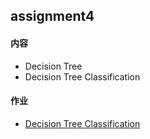 ## assignment4

#### 内容

- Decision Tree
- Decision Tree Classification

#### 作业

- [Decision Tree Classification](classwork)

  